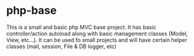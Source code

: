 # php-base
This is a small and basic php MVC base project. It has basic controller/action autoload along with basic management classes (Model, View, etc...). It can be used fo small projects and will have certain helper classes (mail, session, File &amp; DB logger, etc)
